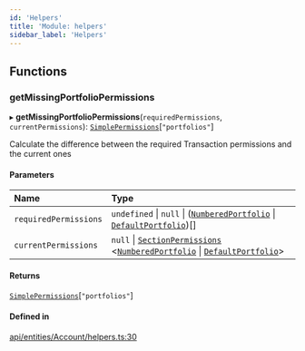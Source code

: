 ```yaml
---
id: 'Helpers'
title: 'Module: helpers'
sidebar_label: 'Helpers'
---
```


## Functions

### getMissingPortfolioPermissions

▸ **getMissingPortfolioPermissions**(`requiredPermissions`, `currentPermissions`): [`SimplePermissions`](../../../../../interfaces/Types/SimplePermissions/SimplePermissions.md)[``"portfolios"``]

Calculate the difference between the required Transaction permissions and the current ones

#### Parameters

| Name                  | Type                                                                                                                                                                                                                                                                                                               |
| :-------------------- | :----------------------------------------------------------------------------------------------------------------------------------------------------------------------------------------------------------------------------------------------------------------------------------------------------------------- |
| `requiredPermissions` | `undefined` \| `null` \| ([`NumberedPortfolio`](../../../../../classes/API/Entities/NumberedPortfolio/NumberedPortfolio.md) \| [`DefaultPortfolio`](../../../../../classes/API/Entities/DefaultPortfolio/DefaultPortfolio.md))[]                                                                                   |
| `currentPermissions`  | `null` \| [`SectionPermissions`](../../../../../interfaces/Types/SectionPermissions/SectionPermissions.md) \<[`NumberedPortfolio`](../../../../../classes/API/Entities/NumberedPortfolio/NumberedPortfolio.md) \| [`DefaultPortfolio`](../../../../../classes/API/Entities/DefaultPortfolio/DefaultPortfolio.md)\> |

#### Returns

[`SimplePermissions`](../../../../../interfaces/Types/SimplePermissions/SimplePermissions.md)[``"portfolios"``]

#### Defined in

[api/entities/Account/helpers.ts:30](https://github.com/PolymeshAssociation/polymesh-sdk/blob/968f8d70c/src/api/entities/Account/helpers.ts#L30)
